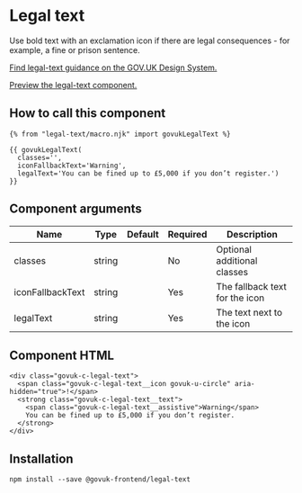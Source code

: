 


<h1 class="govuk-u-heading-36">
Legal text
</h1>

<p class="govuk-u-core-24">
  Use bold text with an exclamation icon if there are legal consequences - for example, a fine or prison sentence.
</p>

<p class="govuk-u-copy-19">
  <a href="http://www.linktodesignsystem.com/legal-text">Find legal-text guidance on the GOV.UK Design System.</a>
</p>


<p class="govuk-u-copy-19">
<a href="http://govuk-frontend-review.herokuapp.com/components/legal-text/preview">Preview the legal-text component.
</a>
</p>

  <h2 class="govuk-u-heading-24">How to call this component</h2>

  <pre><code>{% from &quot;legal-text/macro.njk&quot; import govukLegalText %}

{{ govukLegalText(
  classes=&#39;&#39;,
  iconFallbackText=&#39;Warning&#39;,
  legalText=&#39;You can be fined up to £5,000 if you don’t register.&#39;)
}}
</code></pre>

<h2 class="govuk-u-heading-24">Component arguments</h2>

<div>

<!-- TODO: Use the table macro here and pass it component argument data -->
| Name              | Type    | Default | Required  | Description
|---                |---      |---      |---        |---
| classes           | string  |         | No        | Optional additional classes
| iconFallbackText  | string  |         | Yes       | The fallback text for the icon
| legalText         | string  |         | Yes       | The text next to the icon

</div>

<h2 class="govuk-u-heading-24">Component HTML</h2>
<pre><code>&lt;div class=&quot;govuk-c-legal-text&quot;&gt;
  &lt;span class=&quot;govuk-c-legal-text__icon govuk-u-circle&quot; aria-hidden=&quot;true&quot;&gt;!&lt;/span&gt;
  &lt;strong class=&quot;govuk-c-legal-text__text&quot;&gt;
    &lt;span class=&quot;govuk-c-legal-text__assistive&quot;&gt;Warning&lt;/span&gt;
    You can be fined up to £5,000 if you don’t register.
  &lt;/strong&gt;
&lt;/div&gt;
</code></pre>

<h2 class="govuk-u-heading-24">Installation</h2>
<pre><code>npm install --save @govuk-frontend/legal-text</code></pre>

